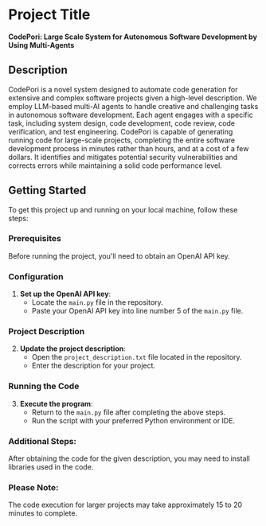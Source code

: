 # Project Title

**CodePori: Large Scale System for Autonomous Software Development by Using Multi-Agents**

## Description

CodePori is a novel system designed to automate code generation for extensive and complex 
software projects given a high-level description. We employ LLM-based multi-AI agents to handle creative
and challenging tasks in autonomous software development. Each agent engages with a specific task, including 
system design, code development, code review, code verification, and test engineering. CodePori is capable of 
generating running code for large-scale projects, completing the entire software development process in minutes
rather than hours, and at a cost of a few dollars. It identifies and mitigates potential security vulnerabilities
and corrects errors while maintaining a solid code performance level. 

## Getting Started

To get this project up and running on your local machine, follow these steps:

### Prerequisites

Before running the project, you'll need to obtain an OpenAI API key.

### Configuration

1. **Set up the OpenAI API key**:
   - Locate the `main.py` file in the repository.
   - Paste your OpenAI API key into line number 5 of the `main.py` file.

### Project Description

2. **Update the project description**:
   - Open the `project_description.txt` file located in the repository.
   - Enter the description for your project.

### Running the Code

3. **Execute the program**:
   - Return to the `main.py` file after completing the above steps.
   - Run the script with your preferred Python environment or IDE.

### Additional Steps:

After obtaining the code for the given description, you may need to install libraries used in the code. 

### Please Note:

The code execution for larger projects may take approximately 15 to 20 minutes to complete.



